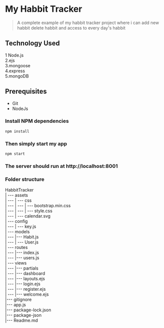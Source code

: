 # My Habbit Tracker
>A complete example of my habbit tracker project where i can add new habbit delete habbit and access to every day's habbit 

## Technology Used
1 Node.js<br>
2.ejs<br>
3.mongoose<br>
4.express<br>
5.mongoDB<br>

## Prerequisites
- Git
- NodeJs
### Install NPM dependencies
`npm install`
### Then simply start my app
`npm start`

### The server should run at http://localhost:8001


### Folder structure

HabbitTracker<br>
| --- assets <br>
| ---   | --- css<br>
| ---    | ---  | --- bootstrap.min.css <br>
| ---     | ---  | --- style.css<br>
| ---     | --- calendar.svg <br>
| --- config <br>
| ---   | --- key.js <br>
| --- models <br>
| ---  |--- Habit.js <br>
| ---  | --- User.js <br>
| ---  routes <br>
| ---   |--- index.js <br>
| ---    |--- users.js <br>
| ---   views <br>
| ---     |--- partials <br>
| ---     |--- dashboard <br>
| ---     |--- layouts.ejs <br>
| ---     |--- login.ejs <br>
| ---     |--- register.ejs <br>
| ---     |--- welcome.ejs <br>
|---      gitignore <br>
|---      app.js <br>
|---      package-lock.json <br>
|---      package-json <br>
|---      Readme.md <br>               